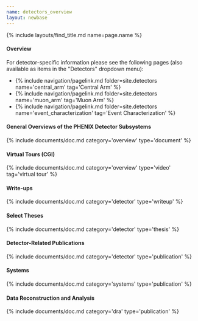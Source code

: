 ```yaml
---
name: detectors_overview
layout: newbase
---
```

{% include layouts/find_title.md name=page.name %}

#### Overview
For detector-specific information please see the following pages (also available as items in the "Detectors" dropdown menu):
* {% include navigation/pagelink.md folder=site.detectors name='central_arm' tag='Central Arm' %}
* {% include navigation/pagelink.md folder=site.detectors name='muon_arm' tag='Muon Arm' %}
* {% include navigation/pagelink.md folder=site.detectors name='event_characterization' tag='Event Characterization' %}

#### General Overviews of the PHENIX Detector Subsystems
{% include documents/doc.md category='overview' type='document' %}

#### Virtual Tours (CGI)
{% include documents/doc.md category='overview' type='video' tag='virtual tour' %}

#### Write-ups
{% include documents/doc.md category='detector' type='writeup' %}

#### Select Theses
{% include documents/doc.md category='detector' type='thesis' %}

#### Detector-Related Publications
{% include documents/doc.md category='detector' type='publication' %}

#### Systems
{% include documents/doc.md category='systems' type='publication' %}

#### Data Reconstruction and Analysis
{% include documents/doc.md category='dra' type='publication' %}
